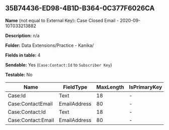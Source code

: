 ## 35B74436-ED98-4B1D-B364-0C377F6026CA

**Name** (not equal to External Key)**:** Case Closed Email - 2020-09-10T033213882

**Description:** n/a

**Folder:** Data Extensions/Practice - Kanika/

**Fields in table:** 4

**Sendable:** Yes (`Case:Contact:Id` to `Subscriber Key`)

**Testable:** No

| Name | FieldType | MaxLength | IsPrimaryKey | IsNullable | DefaultValue |
| --- | --- | --- | --- | --- | --- |
| Case:Id | Text | 18 | - | - |  |
| Case:ContactEmail | EmailAddress | 80 | - | + |  |
| Case:Contact:Id | Text | 18 | - | - |  |
| Case:Contact:Email | EmailAddress | 80 | - | + |  |
